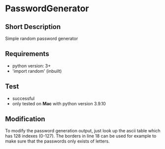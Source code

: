 # PasswordGenerator

## Short Description
Simple random password generator 

## Requirements
- python version: 3+
- 'import random' (inbuilt)

## Test
- successful
- only tested on **Mac** with python version 3.9.10

## Modification

To modify the password generation output, just look up the ascii table
which has 128 indexes (0-127). 
The borders in line 18 can be used for example to make sure that 
the passwords only exists of letters.

